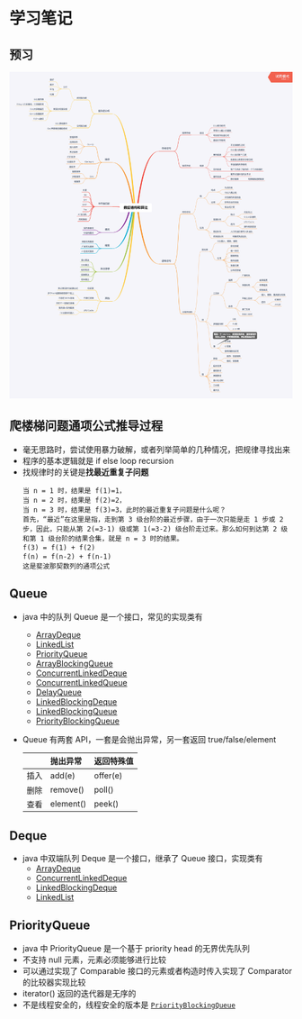 # 学习笔记
## 预习

![数据结构与算法脑图](dataStructAndAlgorithmMindMap.png)

## 爬楼梯问题通项公式推导过程

- 毫无思路时，尝试使用暴力破解，或者列举简单的几种情况，把规律寻找出来
- 程序的基本逻辑就是 if else loop recursion
- 找规律时的关键是**找最近重复子问题**
    ```
    当 n = 1 时，结果是 f(1)=1，
    当 n = 2 时，结果是 f(2)=2，
    当 n = 3 时，结果是 f(3)=3，此时的最近重复子问题是什么呢？
    首先，“最近”在这里是指，走到第 3 级台阶的最近步骤，由于一次只能是走 1 步或 2 步，因此，只能从第 2(=3-1) 级或第 1(=3-2) 级台阶走过来。那么如何到达第 2 级和第 1 级台阶的结果合集，就是 n = 3 时的结果。
    f(3) = f(1) + f(2)
    f(n) = f(n-2) + f(n-1)
    这是斐波那契数列的通项公式
    ```

## Queue

- java 中的队列 Queue 是一个接口，常见的实现类有

  - [ArrayDeque](https://docs.oracle.com/javase/8/docs/api/java/util/ArrayDeque.html)
  - [LinkedList](https://docs.oracle.com/javase/8/docs/api/java/util/LinkedList.html)
  - [PriorityQueue](https://docs.oracle.com/javase/8/docs/api/java/util/PriorityQueue.html)
  - [ArrayBlockingQueue](https://docs.oracle.com/javase/8/docs/api/java/util/concurrent/ArrayBlockingQueue.html)
  - [ConcurrentLinkedDeque](https://docs.oracle.com/javase/8/docs/api/java/util/concurrent/ConcurrentLinkedDeque.html)
  - [ConcurrentLinkedQueue](https://docs.oracle.com/javase/8/docs/api/java/util/concurrent/ConcurrentLinkedQueue.html)
  - [DelayQueue](https://docs.oracle.com/javase/8/docs/api/java/util/concurrent/DelayQueue.html)
  - [LinkedBlockingDeque](https://docs.oracle.com/javase/8/docs/api/java/util/concurrent/LinkedBlockingDeque.html)
  - [LinkedBlockingQueue](https://docs.oracle.com/javase/8/docs/api/java/util/concurrent/LinkedBlockingQueue.html)
  - [PriorityBlockingQueue](https://docs.oracle.com/javase/8/docs/api/java/util/concurrent/PriorityBlockingQueue.html)

- Queue 有两套 API，一套是会抛出异常，另一套返回 true/false/element

  |      | 抛出异常  | 返回特殊值 |
  | ---- | --------- | ---------- |
  | 插入 | add(e)    | offer(e)   |
  | 删除 | remove()  | poll()     |
  | 查看 | element() | peek()     |

  

## Deque

- java 中双端队列 Deque 是一个接口，继承了 Queue 接口，实现类有
  - [ArrayDeque](https://docs.oracle.com/javase/8/docs/api/java/util/ArrayDeque.html)
  - [ConcurrentLinkedDeque](https://docs.oracle.com/javase/8/docs/api/java/util/concurrent/ConcurrentLinkedDeque.html)
  - [LinkedBlockingDeque](https://docs.oracle.com/javase/8/docs/api/java/util/concurrent/LinkedBlockingDeque.html)
  - [LinkedList](https://docs.oracle.com/javase/8/docs/api/java/util/LinkedList.html)

## PriorityQueue

- java 中 PriorityQueue 是一个基于 priority head 的无界优先队列
- 不支持 null 元素，元素必须能够进行比较
- 可以通过实现了 Comparable 接口的元素或者构造时传入实现了 Comparator 的比较器实现比较
- iterator() 返回的迭代器是无序的
- 不是线程安全的，线程安全的版本是 [`PriorityBlockingQueue`](https://docs.oracle.com/javase/8/docs/api/java/util/concurrent/PriorityBlockingQueue.html)